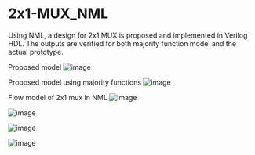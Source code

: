 # 2x1-MUX_NML

Using NML, a design for 2x1 MUX is proposed and implemented in Verilog HDL. The outputs are verified for both majority function model and the actual prototype.


Proposed model
![image](https://user-images.githubusercontent.com/91251623/134505009-6c192be2-f987-4696-b9f3-b7fc664b5ecf.png)


Proposed model using majority functions
![image](https://user-images.githubusercontent.com/91251623/134505156-68473fc6-8b17-4f74-8707-03b7644e1344.png)


Flow model of 2x1 mux in NML
![image](https://user-images.githubusercontent.com/91251623/134505261-bac44072-ba88-4b08-9dc3-fcbffed5608d.png)


![image](https://user-images.githubusercontent.com/91251623/134505307-10a378a4-c30f-4f10-abf4-13aee06cf201.png)


![image](https://user-images.githubusercontent.com/91251623/134505351-5229d943-2b4e-405a-a465-184575e508eb.png)


![image](https://user-images.githubusercontent.com/91251623/134505387-cabcab82-faf4-4aaa-a6a8-fc2e29f50a97.png)

